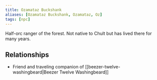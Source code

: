 ```yaml
---
title: Ozamataz Buckshank
aliases: [Ozamataz Buckshank, Ozamataz, Oz]
tags: [npc]
---
```

Half-orc ranger of the forest. Not native to Chult but has lived there for many years.

## Relationships
- Friend and traveling companion of [[beezer-twelve-washingbeard|Beezer Twelve Washingbeard]]